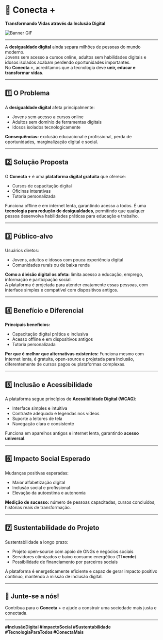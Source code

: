 # 🌟 Conecta +

**Transformando Vidas através da Inclusão Digital**

![Banner GIF](https://media.giphy.com/media/26tOZ42Mg6pbTUPHW/giphy.gif)

---

A **desigualdade digital** ainda separa milhões de pessoas do mundo moderno.  
Jovens sem acesso a cursos online, adultos sem habilidades digitais e idosos isolados acabam perdendo oportunidades importantes.  
No **Conecta +**, acreditamos que a tecnologia deve **unir, educar e transformar vidas**.

---

## 1️⃣ O Problema
A **desigualdade digital** afeta principalmente:
- Jovens sem acesso a cursos online  
- Adultos sem domínio de ferramentas digitais  
- Idosos isolados tecnologicamente  

**Consequências:** exclusão educacional e profissional, perda de oportunidades, marginalização digital e social.

---

## 2️⃣ Solução Proposta
O **Conecta +** é uma **plataforma digital gratuita** que oferece:
- Cursos de capacitação digital  
- Oficinas interativas  
- Tutoria personalizada  

Funciona offline e em internet lenta, garantindo acesso a todos. É uma **tecnologia para redução de desigualdades**, permitindo que qualquer pessoa desenvolva habilidades práticas para educação e trabalho.

---

## 3️⃣ Público-alvo
Usuários diretos:
- Jovens, adultos e idosos com pouca experiência digital  
- Comunidades rurais ou de baixa renda  

**Como a divisão digital os afeta:** limita acesso a educação, emprego, informação e participação social.  
A plataforma é projetada para atender exatamente essas pessoas, com interface simples e compatível com dispositivos antigos.

---

## 4️⃣ Benefício e Diferencial
**Principais benefícios:**
- Capacitação digital prática e inclusiva  
- Acesso offline e em dispositivos antigos  
- Tutoria personalizada  

**Por que é melhor que alternativas existentes:** Funciona mesmo com internet lenta, é gratuita, open-source e projetada para inclusão, diferentemente de cursos pagos ou plataformas complexas.

---

## 5️⃣ Inclusão e Acessibilidade
A plataforma segue princípios de **Acessibilidade Digital (WCAG)**:
- Interface simples e intuitiva  
- Contraste adequado e legendas nos vídeos  
- Suporte a leitores de tela  
- Navegação clara e consistente  

Funciona em aparelhos antigos e internet lenta, garantindo **acesso universal**.

---

## 6️⃣ Impacto Social Esperado
Mudanças positivas esperadas:
- Maior alfabetização digital  
- Inclusão social e profissional  
- Elevação da autoestima e autonomia  

**Medição de sucesso:** número de pessoas capacitadas, cursos concluídos, histórias reais de transformação.

---

## 7️⃣ Sustentabilidade do Projeto
Sustentabilidade a longo prazo:
- Projeto open-source com apoio de ONGs e negócios sociais  
- Servidores otimizados e baixo consumo energético (**TI verde**)  
- Possibilidade de financiamento por parceiros sociais  

A plataforma é energeticamente eficiente e capaz de gerar impacto positivo contínuo, mantendo a missão de inclusão digital.

---

## 🤝 Junte-se a nós!
Contribua para o **Conecta +** e ajude a construir uma sociedade mais justa e conectada.

---

**#InclusãoDigital #ImpactoSocial #Sustentabilidade #TecnologiaParaTodos #ConectaMais**
